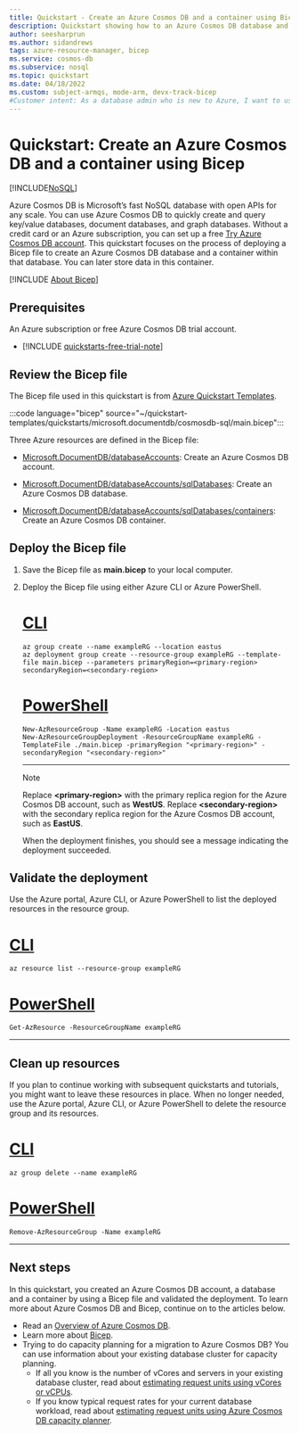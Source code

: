 ```yaml
---
title: Quickstart - Create an Azure Cosmos DB and a container using Bicep
description: Quickstart showing how to an Azure Cosmos DB database and a container using Bicep
author: seesharprun
ms.author: sidandrews
tags: azure-resource-manager, bicep
ms.service: cosmos-db
ms.subservice: nosql
ms.topic: quickstart
ms.date: 04/18/2022
ms.custom: subject-armqs, mode-arm, devx-track-bicep
#Customer intent: As a database admin who is new to Azure, I want to use Azure Cosmos DB to store and manage my data.
---
```


# Quickstart: Create an Azure Cosmos DB and a container using Bicep

[!INCLUDE[NoSQL](../includes/appliesto-nosql.md)]

Azure Cosmos DB is Microsoft’s fast NoSQL database with open APIs for any scale. You can use Azure Cosmos DB to quickly create and query key/value databases, document databases, and graph databases. Without a credit card or an Azure subscription, you can set up a free [Try Azure Cosmos DB account](https://aka.ms/trycosmosdb). This quickstart focuses on the process of deploying a Bicep file to create an Azure Cosmos DB database and a container within that database. You can later store data in this container.

[!INCLUDE [About Bicep](../../../includes/resource-manager-quickstart-bicep-introduction.md)]

## Prerequisites

An Azure subscription or free Azure Cosmos DB trial account.

- [!INCLUDE [quickstarts-free-trial-note](../../../includes/quickstarts-free-trial-note.md)]

## Review the Bicep file

The Bicep file used in this quickstart is from [Azure Quickstart Templates](https://azure.microsoft.com/resources/templates/cosmosdb-sql/).

:::code language="bicep" source="~/quickstart-templates/quickstarts/microsoft.documentdb/cosmosdb-sql/main.bicep":::

Three Azure resources are defined in the Bicep file:

- [Microsoft.DocumentDB/databaseAccounts](/azure/templates/microsoft.documentdb/databaseaccounts): Create an Azure Cosmos DB account.

- [Microsoft.DocumentDB/databaseAccounts/sqlDatabases](/azure/templates/microsoft.documentdb/databaseaccounts/sqldatabases): Create an Azure Cosmos DB database.

- [Microsoft.DocumentDB/databaseAccounts/sqlDatabases/containers](/azure/templates/microsoft.documentdb/databaseaccounts/sqldatabases/containers): Create an Azure Cosmos DB container.

## Deploy the Bicep file

1. Save the Bicep file as **main.bicep** to your local computer.
1. Deploy the Bicep file using either Azure CLI or Azure PowerShell.

    # [CLI](#tab/CLI)

    ```azurecli
    az group create --name exampleRG --location eastus
    az deployment group create --resource-group exampleRG --template-file main.bicep --parameters primaryRegion=<primary-region> secondaryRegion=<secondary-region>
    ```

    # [PowerShell](#tab/PowerShell)

    ```azurepowershell
    New-AzResourceGroup -Name exampleRG -Location eastus
    New-AzResourceGroupDeployment -ResourceGroupName exampleRG -TemplateFile ./main.bicep -primaryRegion "<primary-region>" -secondaryRegion "<secondary-region>"
    ```

    ---

   > [!NOTE]
   > Replace **\<primary-region\>** with the primary replica region for the Azure Cosmos DB account, such as **WestUS**. Replace **\<secondary-region\>** with the secondary replica region for the Azure Cosmos DB account, such as **EastUS**.

    When the deployment finishes, you should see a message indicating the deployment succeeded.

## Validate the deployment

Use the Azure portal, Azure CLI, or Azure PowerShell to list the deployed resources in the resource group.

# [CLI](#tab/CLI)

```azurecli-interactive
az resource list --resource-group exampleRG
```

# [PowerShell](#tab/PowerShell)

```azurepowershell-interactive
Get-AzResource -ResourceGroupName exampleRG
```

---

## Clean up resources

If you plan to continue working with subsequent quickstarts and tutorials, you might want to leave these resources in place.
When no longer needed, use the Azure portal, Azure CLI, or Azure PowerShell to delete the resource group and its resources.

# [CLI](#tab/CLI)

```azurecli-interactive
az group delete --name exampleRG
```

# [PowerShell](#tab/PowerShell)

```azurepowershell-interactive
Remove-AzResourceGroup -Name exampleRG
```

---

## Next steps

In this quickstart, you created an Azure Cosmos DB account, a database and a container by using a Bicep file and validated the deployment. To learn more about Azure Cosmos DB and Bicep, continue on to the articles below.

- Read an [Overview of Azure Cosmos DB](../introduction.md).
- Learn more about [Bicep](../../azure-resource-manager/bicep/overview.md).
- Trying to do capacity planning for a migration to Azure Cosmos DB? You can use information about your existing database cluster for capacity planning.
    - If all you know is the number of vCores and servers in your existing database cluster, read about [estimating request units using vCores or vCPUs](../convert-vcore-to-request-unit.md).
    - If you know typical request rates for your current database workload, read about [estimating request units using Azure Cosmos DB capacity planner](estimate-ru-with-capacity-planner.md).
